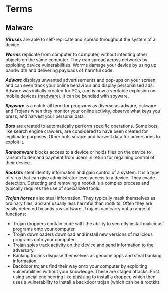 # Terms

## Malware

***Viruses*** are able to self-replicate and spread throughout the system of a device.

***Worms*** replicate from computer to computer, without infecting other objects on the same computer. They can spread across networks by exploiting device vulnerabilities. Worms damage your device by using up bandwidth and delivering payloads of harmful code.

***Adware*** displays unwanted advertisements and pop-ups on your screen, and can even track your online behaviour and display personalised ads. Adware was initially created for PCs, and is now a veritable explosion on mobile devices ([madware](../mobile/madware.md)). It can be bundled with spyware.

***Spyware*** is a catch-all term for programs as diverse as adware, riskware and Trojans when they monitor your online activity, observe what keys you press, and harvest your personal data.

***Bots*** are created to automatically perform specific operations. Some bots, like search engine crawlers, are considered to have been created for legitimate purposes.  Other bots scrape and harvest data for adversaries to exploit it.

***Ransomware*** blocks access to a device or holds files on the device to ransom to demand payment from users in return for regaining control of their device.

***Rootkits*** steal identity information and gain control of a system. It is a type of virus that can give administrator level access to a device. They evade detection. Detecting and removing a rootkit is a complex process and typically requires the use of specialized tools.

***Trojan horses*** also steal information. They typically mask themselves as ordinary files, and are usually less harmful than rootkits. Often they are easily detected by antivirus software. Trojans can carry out a range of functions:

* Trojan droppers contain code with the ability to secretly install malicious programs onto your computer.
* Trojan downloaders download and install new versions of malicious programs onto your computer.
* Trojan spies track activity on the device and send information to the adversary.
* Banking trojans disguise themselves as genuine apps and steal banking information.
* Backdoor trojans find their way onto your computer by exploiting vulnerabilities without your knowledge. These are staged attacks. First using social engineering like [phishing](phishing.md) to install a dropper, which then uses a vulnerability to install a backdoor trojan (which can be a rootkit).



